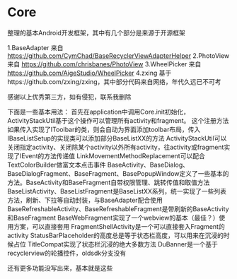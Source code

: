 # Core
整理的基本Android开发框架，其中有几个部分是来源于开源框架

1.BaseAdapter 来自 https://github.com/CymChad/BaseRecyclerViewAdapterHelper
2.PhotoView 来自 https://github.com/chrisbanes/PhotoView
3.WheelPicker 来自 https://github.com/AigeStudio/WheelPicker
4.zxing 基于https://github.com/zxing/zxing，其中部分代码来自网络，年代久远已不可考

感谢以上优秀第三方，如有侵犯，联系我删除

下面是一些基本用法：
首先在application中调用Core.init初始化，ActivityStackUtil基于这个操作可以管理所有activity和fragment。
 这个注册方法如果传入实现了IToolbar的类，则会自动为界面添加toolbar布局，传入IBaseListSetup的实现类可以添加部分BaseListXX的方法
ActivityStackUtil可以关闭指定activity、关闭除某个activity以外所有activity，往activity或fragment实现了IEvent的方法传递值
LinkMovementMethodReplacement可以配合TextColorBuilder做富文本点击事件
BaseActivity、BaseDialog、BaseDialogFragment、BaseFragment、BasePopupWindow定义了一些基本的方法。BaseActivity和BaseFragment自带权限管理、跳转传值和取值方法
BaseListActivity、BaseListFragment是BaseListXX系列，统一实现了一些列表方法，刷新、下拉等自动封装，与BaseAdapter配合使用
BaseRefreshableActivity、BaseRefreshableFragment是带刷新的BaseActivity和BaseFragment
BaseWebFragment实现了一个webview的基本（最佳？）使用方案，可以直接套用
FragmentShellActivity是一个可以直接套入Fragment的activity
StatusBarPlaceholder的高度总是等于状态栏高度，可以用来在沉浸的时候占位
TitleCompat实现了状态栏沉浸的绝大多数方法
DuBanner是一个基于recyclerview的轮播控件，oldsdk分支没有

还有更多功能没写出来，基本就是这些
